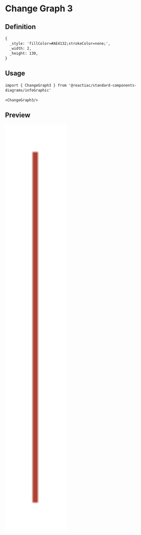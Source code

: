 # Change Graph 3

## Definition

```
{
  _style: 'fillColor=#AE4132;strokeColor=none;',
  _width: 2,
  _height: 130,
}
```

## Usage

```
import { ChangeGraph3 } from '@reactiac/standard-components-diagrams/infoGraphic'

<ChangeGraph3/>
```

## Preview

<img src="./change-graph-3.png" width="200"/>
